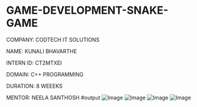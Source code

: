# GAME-DEVELOPMENT-SNAKE-GAME

COMPANY: CODTECH IT SOLUTIONS

NAME: KUNALI BHAVARTHE

INTERN ID: CT2MTXEI

DOMAIN: C++ PROGRAMMING

DURATION: 8 WEEEKS

MENTOR: NEELA SANTHOSH
#output
![Image](https://github.com/user-attachments/assets/8b589d99-13d1-46a2-9e75-f113646d3be6)
![Image](https://github.com/user-attachments/assets/5ce3c612-777d-420c-b836-8d7792a43b95)
![Image](https://github.com/user-attachments/assets/ab2173f2-52ce-41f6-bee3-8090627cb59e)
![Image](https://github.com/user-attachments/assets/ed04e5cc-26c1-4f66-acd0-9df25a9ed4dd)
